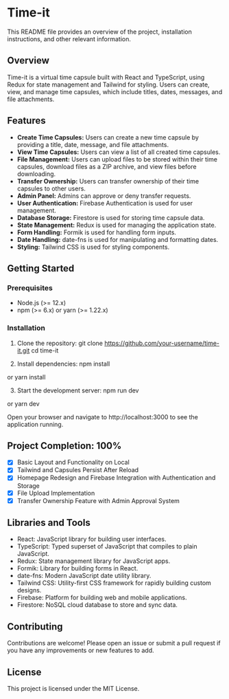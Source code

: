 # Time-it

This README file provides an overview of the project, installation instructions, and other relevant information.

## Overview

Time-it is a virtual time capsule built with React and TypeScript, using Redux for state management and Tailwind for styling. Users can create, view, and manage time capsules, which include titles, dates, messages, and file attachments.

## Features

* **Create Time Capsules:** Users can create a new time capsule by providing a title, date, message, and file attachments.
* **View Time Capsules:** Users can view a list of all created time capsules.
* **File Management:** Users can upload files to be stored within their time capsules, download files as a ZIP archive, and view files before downloading.
* **Transfer Ownership:** Users can transfer ownership of their time capsules to other users.
* **Admin Panel:** Admins can approve or deny transfer requests.
* **User Authentication:** Firebase Authentication is used for user management.
* **Database Storage:** Firestore is used for storing time capsule data.
* **State Management:** Redux is used for managing the application state.
* **Form Handling:** Formik is used for handling form inputs.
* **Date Handling:** date-fns is used for manipulating and formatting dates.
* **Styling:** Tailwind CSS is used for styling components.

## Getting Started

### Prerequisites

* Node.js (>= 12.x)
* npm (>= 6.x) or yarn (>= 1.22.x)

### Installation

1. Clone the repository:
git clone https://github.com/your-username/time-it.git
cd time-it

2. Install dependencies:
npm install

or
yarn install

3. Start the development server:
npm run dev

or
yarn dev

Open your browser and navigate to http://localhost:3000 to see the application running.

## Project Completion: 100%

- [x] Basic Layout and Functionality on Local
- [x] Tailwind and Capsules Persist After Reload
- [x] Homepage Redesign and Firebase Integration with Authentication and Storage
- [x] File Upload Implementation
- [x] Transfer Ownership Feature with Admin Approval System

## Libraries and Tools

* React: JavaScript library for building user interfaces.
* TypeScript: Typed superset of JavaScript that compiles to plain JavaScript.
* Redux: State management library for JavaScript apps.
* Formik: Library for building forms in React.
* date-fns: Modern JavaScript date utility library.
* Tailwind CSS: Utility-first CSS framework for rapidly building custom designs.
* Firebase: Platform for building web and mobile applications.
* Firestore: NoSQL cloud database to store and sync data.

## Contributing

Contributions are welcome! Please open an issue or submit a pull request if you have any improvements or new features to add.

## License

This project is licensed under the MIT License.
